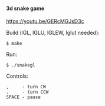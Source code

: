 #### 3d snake game

https://youtu.be/GERcMGJsD3c

Build (lGL, lGLU, lGLEW, lglut needed):

`$ make`

Run:

`$ ./snakegl`

Controls:
```
,     - turn CW
.     - turn CCW
SPACE - pause
```
